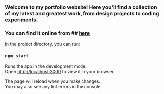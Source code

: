 ### Welcome to my portfolio website! Here you'll find a collection of my latest and greatest work, from design projects to coding experiments.
### You can find it online from ## [here](https://bharathaaleti018.netlify.app)


In the project directory, you can run:

### `npm start`

Runs the app in the development mode.\
Open [http://localhost:3000](http://localhost:3000) to view it in your browser.

The page will reload when you make changes.\
You may also see any lint errors in the console.

